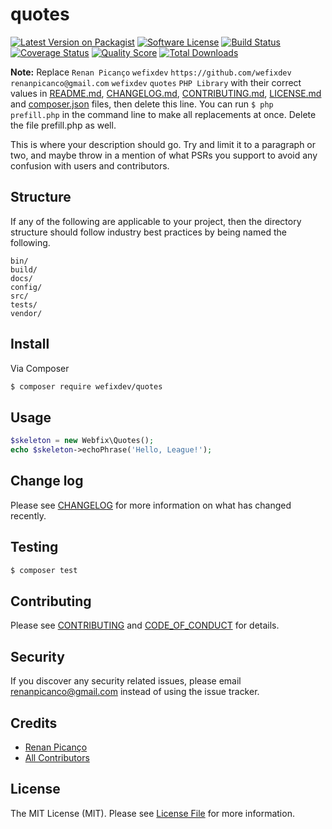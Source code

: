 # quotes

[![Latest Version on Packagist][ico-version]][link-packagist]
[![Software License][ico-license]](LICENSE.md)
[![Build Status][ico-travis]][link-travis]
[![Coverage Status][ico-scrutinizer]][link-scrutinizer]
[![Quality Score][ico-code-quality]][link-code-quality]
[![Total Downloads][ico-downloads]][link-downloads]

**Note:** Replace ```Renan Picanço``` ```wefixdev``` ```https://github.com/wefixdev``` ```renanpicanco@gmail.com``` ```wefixdev``` ```quotes``` ```PHP Library``` with their correct values in [README.md](README.md), [CHANGELOG.md](CHANGELOG.md), [CONTRIBUTING.md](CONTRIBUTING.md), [LICENSE.md](LICENSE.md) and [composer.json](composer.json) files, then delete this line. You can run `$ php prefill.php` in the command line to make all replacements at once. Delete the file prefill.php as well.

This is where your description should go. Try and limit it to a paragraph or two, and maybe throw in a mention of what
PSRs you support to avoid any confusion with users and contributors.

## Structure

If any of the following are applicable to your project, then the directory structure should follow industry best practices by being named the following.

```
bin/        
build/
docs/
config/
src/
tests/
vendor/
```


## Install

Via Composer

``` bash
$ composer require wefixdev/quotes
```

## Usage

``` php
$skeleton = new Webfix\Quotes();
echo $skeleton->echoPhrase('Hello, League!');
```

## Change log

Please see [CHANGELOG](CHANGELOG.md) for more information on what has changed recently.

## Testing

``` bash
$ composer test
```

## Contributing

Please see [CONTRIBUTING](CONTRIBUTING.md) and [CODE_OF_CONDUCT](CODE_OF_CONDUCT.md) for details.

## Security

If you discover any security related issues, please email renanpicanco@gmail.com instead of using the issue tracker.

## Credits

- [Renan Picanço][link-author]
- [All Contributors][link-contributors]

## License

The MIT License (MIT). Please see [License File](LICENSE.md) for more information.

[ico-version]: https://img.shields.io/packagist/v/wefixdev/quotes.svg?style=flat-square
[ico-license]: https://img.shields.io/badge/license-MIT-brightgreen.svg?style=flat-square
[ico-travis]: https://img.shields.io/travis/wefixdev/quotes/master.svg?style=flat-square
[ico-scrutinizer]: https://img.shields.io/scrutinizer/coverage/g/wefixdev/quotes.svg?style=flat-square
[ico-code-quality]: https://img.shields.io/scrutinizer/g/wefixdev/quotes.svg?style=flat-square
[ico-downloads]: https://img.shields.io/packagist/dt/wefixdev/quotes.svg?style=flat-square

[link-packagist]: https://packagist.org/packages/wefixdev/quotes
[link-travis]: https://travis-ci.org/wefixdev/quotes
[link-scrutinizer]: https://scrutinizer-ci.com/g/wefixdev/quotes/code-structure
[link-code-quality]: https://scrutinizer-ci.com/g/wefixdev/quotes
[link-downloads]: https://packagist.org/packages/wefixdev/quotes
[link-author]: https://github.com/wefixdev
[link-contributors]: ../../contributors
